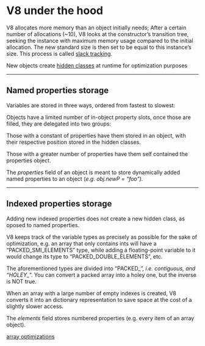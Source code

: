 # V8 under the hood

V8 allocates more memory than an object initially needs; After a certain number of allocations (~10), V8 looks at the constructor’s transition tree, seeking the instance with maximum memory usage compared to the initial allocation. The new standard size is then set to be equal to this instance’s size. This process is called [slack tracking](https://v8.dev/blog/slack-tracking).

New objects create [hidden classes](hiddenClasses.md) at runtime for optimization purposes

---


## Named properties storage

Variables are stored in three ways, ordered from fastest to slowest:

Objects have a limited number of in-object property slots, once those are filled, they are delegated into two groups:

Those with a constant of properties have them stored in an object, with their respective position stored in the hidden classes.  

Those with a greater number of properties have them self contained the properties object.

The *properties* field of an object is meant to store dynamically added named properties to an object (*e.g. obj.newP = “foo”).*

---

## Indexed properties storage

Adding new indexed properties does not create a new hidden class, as oposed to named properties.

V8 keeps track of the variable types as precisely as possible for the sake of optimization, e.g. an array that only contains ints will have a “PACKED_SMI_ELEMENTS” type, while adding a floating-point variable to it would change its type to “PACKED_DOUBLE_ELEMENTS”, etc.

The aforementioned types are divided into “PACKED_*”, i.e. contiguous, and “HOLEY_*”. You can convert a packed array into a holey one, but the inverse is NOT true. 

When an array with a large number of empty indexes is created, V8 converts it into an dictionary representation to save space at the cost of a slightly slower access.

The *elements* field stores numbered properties (e.g. every item of an array object).

[array optimizations](V8%20under%20t%20dbaad/array%20opti%20a937c.md)

